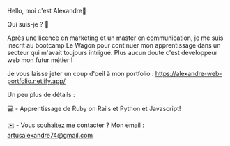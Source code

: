 Hello, moi c'est Alexandre👋


Qui suis-je ? 🙌

Après une licence en marketing et un master en communication, je me suis inscrit au bootcamp Le Wagon pour continuer mon apprentissage dans un secteur qui m'avait toujours intrigué. Plus aucun doute c'est developpeur web mon futur métier !

Je vous laisse jeter un coup d'oeil à mon portfolio : https://alexandre-web-portfolio.netlify.app/

Un peu plus de détails :

💻 - Apprentissage de Ruby on Rails et Python et Javascript! 

✉️ - Vous souhaitez me contacter ? Mon email : artusalexandre74@gmail.com
 

